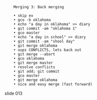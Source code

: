         Merging 3: Back merging

        • skip ex
        • gco -b oklahoma
        • echo "a day in oklahoma" >> diary
        • git commit -am "oklahoma 1"
        • gco master
        • echo "a day in school" >> diary
        • git commit -am "shool day"
        • git merge oklahoma
        • uups CONFLICTS, lets back out
        • git merge --abort
        • gco oklahoma
        • git merge master
        • resolve conflicts
        • git add; git commit
        • gco master
        • git merge oklahoma
        • nice and easy merge (fast forward)

















































































slide 013
